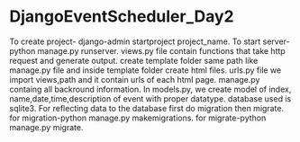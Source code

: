 # DjangoEventScheduler_Day2
To create project- django-admin startproject project_name.
To start server- python manage.py runserver.
views.py file contain functions that take http request and generate output.
create template folder same path like manage.py file and inside template folder create html files.
urls.py file we import views,path and it contain urls of each html page.
manage.py containg all backround information.
In models.py, we create model of index, name,date,time,description of event with proper datatype.
database used is sqlite3.
For reflecting data to the database first do migration then migrate.
for migration-python manage.py makemigrations.
for migrate-python manage.py migrate.


